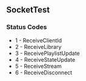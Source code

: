 ## SocketTest

### Status Codes
- 1 - ReceiveClientId
- 2 - ReceiveLibrary
- 3 - ReceivePlaylistUpdate
- 4 - ReceiveStateUpdate
- 5 - ReceiveStream
- 6 - ReceiveDisconnect

